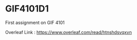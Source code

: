 # GIF4101D1
First assignment on GIF 4101

Overleaf Link : https://www.overleaf.com/read/htnshdsvqxvn
